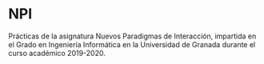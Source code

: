 # NPI
Prácticas de la asignatura Nuevos Paradigmas de Interacción, impartida en el Grado en Ingeniería Informática en la Universidad de Granada durante el curso académico 2019-2020.
